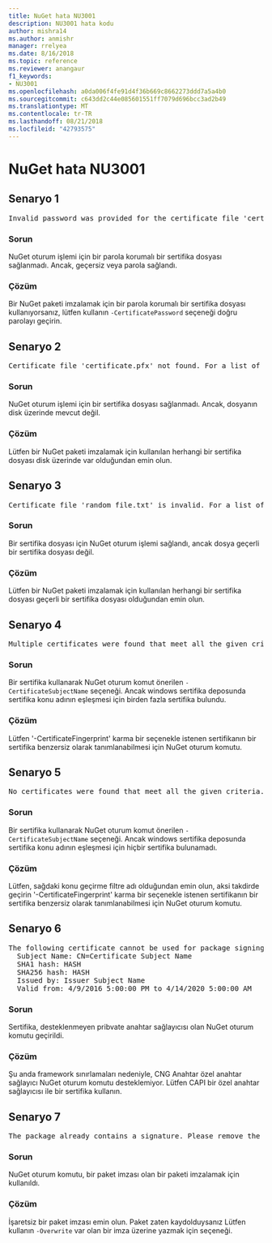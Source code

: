```yaml
---
title: NuGet hata NU3001
description: NU3001 hata kodu
author: mishra14
ms.author: anmishr
manager: rrelyea
ms.date: 8/16/2018
ms.topic: reference
ms.reviewer: anangaur
f1_keywords:
- NU3001
ms.openlocfilehash: a0da006f4fe91d4f36b669c8662273ddd7a5a4b0
ms.sourcegitcommit: c643dd2c44e085601551ff7079d696bcc3ad2b49
ms.translationtype: MT
ms.contentlocale: tr-TR
ms.lasthandoff: 08/21/2018
ms.locfileid: "42793575"
---
```

# <a name="nuget-error-nu3001"></a>NuGet hata NU3001

## <a name="scenario-1"></a>Senaryo 1

<pre>Invalid password was provided for the certificate file 'certificate.pfx'. Please provide a valid password using the '-CertificatePassword' option.</pre>

### <a name="issue"></a>Sorun

NuGet oturum işlemi için bir parola korumalı bir sertifika dosyası sağlanmadı. Ancak, geçersiz veya parola sağlandı.


### <a name="solution"></a>Çözüm

Bir NuGet paketi imzalamak için bir parola korumalı bir sertifika dosyası kullanıyorsanız, lütfen kullanın `-CertificatePassword` seçeneği doğru parolayı geçirin.



## <a name="scenario-2"></a>Senaryo 2

<pre>Certificate file 'certificate.pfx' not found. For a list of accepted ways to provide a certificate, please visit https://docs.nuget.org/docs/reference/command-line-reference.</pre>

### <a name="issue"></a>Sorun

NuGet oturum işlemi için bir sertifika dosyası sağlanmadı. Ancak, dosyanın disk üzerinde mevcut değil.


### <a name="solution"></a>Çözüm

Lütfen bir NuGet paketi imzalamak için kullanılan herhangi bir sertifika dosyası disk üzerinde var olduğundan emin olun.



## <a name="scenario-3"></a>Senaryo 3

<pre>Certificate file 'random_file.txt' is invalid. For a list of accepted ways to provide a certificate, please visit https://docs.nuget.org/docs/reference/command-line-reference.</pre>

### <a name="issue"></a>Sorun

Bir sertifika dosyası için NuGet oturum işlemi sağlandı, ancak dosya geçerli bir sertifika dosyası değil.


### <a name="solution"></a>Çözüm

Lütfen bir NuGet paketi imzalamak için kullanılan herhangi bir sertifika dosyası geçerli bir sertifika dosyası olduğundan emin olun.



## <a name="scenario-4"></a>Senaryo 4

<pre>Multiple certificates were found that meet all the given criteria. Use the '-CertificateFingerprint' option with the hash of the desired certificate.</pre>

### <a name="issue"></a>Sorun

Bir sertifika kullanarak NuGet oturum komut önerilen `-CertificateSubjectName` seçeneği. Ancak windows sertifika deposunda sertifika konu adının eşleşmesi için birden fazla sertifika bulundu.


### <a name="solution"></a>Çözüm

Lütfen '-CertificateFingerprint' karma bir seçenekle istenen sertifikanın bir sertifika benzersiz olarak tanımlanabilmesi için NuGet oturum komutu.



## <a name="scenario-5"></a>Senaryo 5

<pre>No certificates were found that meet all the given criteria. For a list of accepted ways to provide a certificate, please visit https://docs.nuget.org/docs/reference/command-line-reference.</pre>

### <a name="issue"></a>Sorun

Bir sertifika kullanarak NuGet oturum komut önerilen `-CertificateSubjectName` seçeneği. Ancak windows sertifika deposunda sertifika konu adının eşleşmesi için hiçbir sertifika bulunamadı.


### <a name="solution"></a>Çözüm

Lütfen, sağdaki konu geçirme filtre adı olduğundan emin olun, aksi takdirde geçirin '-CertificateFingerprint' karma bir seçenekle istenen sertifikanın bir sertifika benzersiz olarak tanımlanabilmesi için NuGet oturum komutu.



## <a name="scenario-6"></a>Senaryo 6

<pre>The following certificate cannot be used for package signing as the private key provider is unsupported:
  Subject Name: CN=Certificate Subject Name
  SHA1 hash: HASH
  SHA256 hash: HASH
  Issued by: Issuer Subject Name
  Valid from: 4/9/2016 5:00:00 PM to 4/14/2020 5:00:00 AM</pre>

### <a name="issue"></a>Sorun

Sertifika, desteklenmeyen pribvate anahtar sağlayıcısı olan NuGet oturum komutu geçirildi. 


### <a name="solution"></a>Çözüm

Şu anda framework sınırlamaları nedeniyle, CNG Anahtar özel anahtar sağlayıcı NuGet oturum komutu desteklemiyor. Lütfen CAPI bir özel anahtar sağlayıcısı ile bir sertifika kullanın.



## <a name="scenario-7"></a>Senaryo 7

<pre>The package already contains a signature. Please remove the existing signature before adding a new signature.</pre>

### <a name="issue"></a>Sorun

NuGet oturum komutu, bir paket imzası olan bir paketi imzalamak için kullanıldı.


### <a name="solution"></a>Çözüm

İşaretsiz bir paket imzası emin olun. Paket zaten kaydolduysanız Lütfen kullanın `-Overwrite` var olan bir imza üzerine yazmak için seçeneği.


